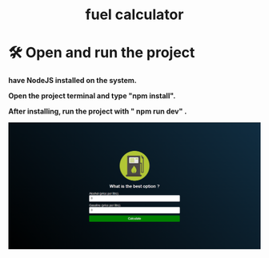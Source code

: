 <h1 align="center"> fuel calculator </h1>

# 🛠️ Open and run the project

**have NodeJS installed on the system.**

**Open the project terminal and type "npm install".**

**After installing, run the project with " npm run dev" .**



![Alt text](image.png)